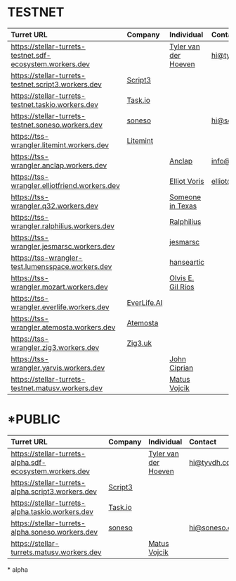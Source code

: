 # TESTNET
| Turret URL | Company | Individual | Contact |
| :- | :- | :- | :- |
| https://stellar-turrets-testnet.sdf-ecosystem.workers.dev |  | [Tyler van der Hoeven](https://tyvdh.com/) | hi@tyvdh.com |
| https://stellar-turrets-testnet.script3.workers.dev | [Script3](https://www.script3.io/) |  |  |
| https://stellar-turrets-testnet.taskio.workers.dev | [Task.io](https://task.io/) | | |
| https://stellar-turrets-testnet.soneso.workers.dev | [soneso](https://soneso.com/) | |hi@soneso.com|
| https://tss-wrangler.litemint.workers.dev | [Litemint](https://litemint.io/) |  |  |
| https://tss-wrangler.anclap.workers.dev |  | [Anclap](https://anclap.com) | info@anclap.com |
| https://tss-wrangler.elliotfriend.workers.dev |  | [Elliot Voris](https://github.com/elliotfriend) | elliot@voris.me |
| https://tss-wrangler.q32.workers.dev |  | [Someone in Texas](https://twitter.com/a_tx_person) |  |
| https://tss-wrangler.ralphilius.workers.dev |  | [Ralphilius](https://github.com/ralphilius) |  |
| https://tss-wrangler.jesmarsc.workers.dev |  | [jesmarsc](https://github.com/jesmarsc) |  |
| https://tss-wrangler-test.lumensspace.workers.dev |  | [hanseartic](https://github.com/hanseartic) |  |
| https://tss-wrangler.mozart.workers.dev |  | [Olvis E. Gil Ríos](https://github.com/Olvisgil) |  |
| https://tss-wrangler.everlife.workers.dev | [EverLife.AI](https://everlife.ai/) |  |  |
| https://tss-wrangler.atemosta.workers.dev | [Atemosta](https://atemosta.com/) |  |  |
| https://tss-wrangler.zig3.workers.dev | [Zig3.uk](https://zig3.uk/) |  |  |
| https://tss-wrangler.yarvis.workers.dev |  | [John Ciprian](https://github.com/jarvisuser90) |  |
| https://stellar-turrets-testnet.matusv.workers.dev |  | [Matus Vojcik](https://github.com/matusv) |  |

# \*PUBLIC
| Turret URL | Company | Individual | Contact |
| :- | :- | :- | :- |
| https://stellar-turrets-alpha.sdf-ecosystem.workers.dev |  | [Tyler van der Hoeven](https://tyvdh.com/) | hi@tyvdh.com |
| https://stellar-turrets-alpha.script3.workers.dev | [Script3](https://www.script3.io/) |  |  |
| https://stellar-turrets-alpha.taskio.workers.dev | [Task.io](https://task.io/) | | |
| https://stellar-turrets-alpha.soneso.workers.dev | [soneso](https://soneso.com/) | |hi@soneso.com|
| https://stellar-turrets.matusv.workers.dev |  | [Matus Vojcik](https://github.com/matusv) |  |

\* alpha
